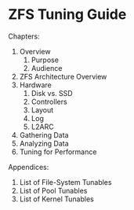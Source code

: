 # ZFS Tuning Guide

Chapters:
1. Overview
    1. Purpose
    1. Audience
1. ZFS Architecture Overview
1. Hardware
    1. Disk vs. SSD
    1. Controllers
    1. Layout
    1. Log
    1. L2ARC
1. Gathering Data
1. Analyzing Data
1. Tuning for Performance

Appendices:  
1. List of File-System Tunables  
1. List of Pool Tunables  
1. List of Kernel Tunables  
